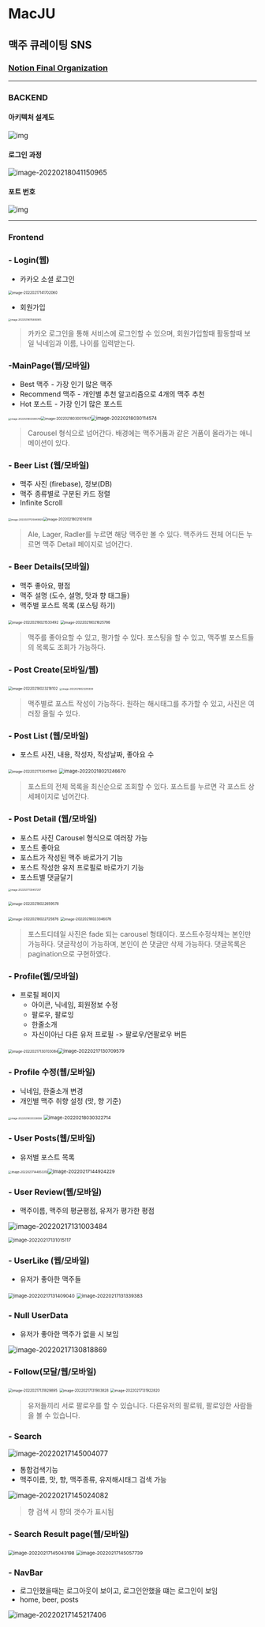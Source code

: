# MacJU

## 맥주 큐레이팅 SNS

### [Notion Final Organization](https://like-slip-2f1.notion.site/MacJu-bf7653cdc5504c559c8c54306bd2a4a2)

****

### BACKEND

#### 아키텍처 설계도

![img](https://lh5.googleusercontent.com/yFLoXwRILDWdUwlog3hLutivdAB-sleRNycJyrxMSU5AC0Ns1X-UaW7Jgxs3XHWF8pbmzqDU6Avggl86SawIZAcZn8BOc8Mx3-r9CyhLlF_7hS8O1QM8lySwYsG46USKOpZ3I-d2b7Yo)

#### 로그인 과정

![image-20220218041150965](README.assets/image-20220218041150965.png)

#### 포트 번호

![img](README.assets/qw9B4knMR8l1iMRXNW6RKTiJvPxfOW1U6ooEXVAfnznQyKCgbkkkocJrE5EaXc0ZSHln_DHTlRWDHxOXi435QbuKu_jaxn6RZG8AEOP-drTpmPkBpo5hd5n20yWntiR0f2Pjo60sShVM.png)



---

### Frontend

### - Login(웹)

- 카카오 소셜 로그인

<img src="README.assets/image-20220217141702060.png" alt="image-20220217141702060" style="zoom: 50%;" />

* 회원가입

<img src="README.assets/image-20220218015806905.png" alt="image-20220218015806905" style="zoom: 33%;" />



> 카카오 로그인을 통해 서비스에 로그인할 수 있으며, 회원가입할때 활동할때 보일 닉네임과 이름, 나이를 입력받는다. 



### -MainPage(웹/모바일)

* Best 맥주 - 가장 인기 많은 맥주
* Recommend 맥주 - 개인별 추천 알고리즘으로 4개의 맥주 추천
* Hot 포스트 - 가장 인기 많은 포스트

<img src="README.assets/image-20220218025955791.png" alt="image-20220218025955791" style="zoom: 33%;" /><img src="README.assets/image-20220218030017647.png" alt="image-20220218030017647" style="zoom:50%;" /><img src="README.assets/image-20220218030114574.png" alt="image-20220218030114574" style="zoom:67%;" />



> Carousel 형식으로 넘어간다. 배경에는 맥주거품과 같은 거품이 올라가는 애니메이션이 있다.



### - Beer List (웹/모바일)

- 맥주 사진 (firebase), 정보(DB)
- 맥주 종류별로 구분된 카드 정렬
- Infinite Scroll

​		<img src="README.assets/image-20220217125849925.png" alt="image-20220217125849925" style="zoom: 35%;" /><img src="README.assets/image-20220218021014518.png" alt="image-20220218021014518" style="zoom: 50%;" />



> Ale, Lager, Radler를 누르면 해당 맥주만 볼 수 있다. 
> 맥주카드 전체 어디든 누르면 맥주 Detail 페이지로 넘어간다.



### - Beer Details(모바일)

* 맥주 좋아요, 평점
* 맥주 설명 (도수, 설명, 맛과 향 태그들)
* 맥주별 포스트 목록 (포스팅 하기)

​										<img src="README.assets/image-20220218021533492.png" alt="image-20220218021533492" style="zoom: 50%;" />				<img src="README.assets/image-20220218021625786.png" alt="image-20220218021625786" style="zoom:50%;" />



> 맥주를 좋아요할 수 있고, 평가할 수 있다. 포스팅을 할 수 있고, 맥주별 포스트들의 목록도 조회가 가능하다.



### - Post Create(모바일/웹)

​							<img src="README.assets/image-20220218023218102.png" alt="image-20220218023218102" style="zoom: 50%;" />	<img src="README.assets/image-20220218023205939.png" alt="image-20220218023205939" style="zoom: 33%;" />



> 맥주별로 포스트 작성이 가능하다. 원하는 해시태그를 추가할 수 있고, 사진은 여러장 올릴 수 있다.



### - Post List (웹/모바일)

* 포스트 사진, 내용, 작성자, 작성날짜, 좋아요 수

<img src="README.assets/image-20220217130411940.png" alt="image-20220217130411940" style="zoom: 50%;" />



<img src="README.assets/image-20220218021246670.png" alt="image-20220218021246670" style="zoom:67%;" />



> 포스트의 전체 목록을 최신순으로 조회할 수 있다. 포스트를 누르면 각 포스트 상세페이지로 넘어간다.



### - Post Detail (웹/모바일)

* 포스트 사진 Carousel 형식으로 여러장 가능
* 포스트 좋아요
* 포스트가 작성된 맥주 바로가기 기능
* 포스트 작성한 유저 프로필로 바로가기 기능
* 포스트별 댓글달기

<img src="README.assets/image-20220217130457207.png" alt="image-20220217130457207" style="zoom:33%;" />



​					<img src="README.assets/image-20220218022659578.png" alt="image-20220218022659578" style="zoom:50%;" />

​	<img src="README.assets/image-20220218022725876.png" alt="image-20220218022725876" style="zoom:50%;" />	<img src="README.assets/image-20220218023346076.png" alt="image-20220218023346076" style="zoom:50%;" />

> 포스트디테일 사진은 fade 되는 carousel 형태이다. 포스트수정삭제는 본인만 가능하다.
> 댓글작성이 가능하며, 본인이 쓴 댓글만 삭제 가능하다. 댓글목록은 pagination으로 구현하였다.



### - Profile(웹/모바일)

- 프로필 페이지 
  - 아이콘, 닉네임, 회원정보 수정
  - 팔로우, 팔로잉
  - 한줄소개
  - 자신이아닌 다른 유저 프로필 -> 팔로우/언팔로우 버튼

​			<img src="README.assets/image-20220217130703084.png" alt="image-20220217130703084" style="zoom: 50%;" /><img src="README.assets/image-20220217130709579.png" alt="image-20220217130709579" style="zoom: 67%;" />



### - Profile 수정(웹/모바일)

* 닉네임, 한줄소개 변경 
* 개인별 맥주 취향 설정 (맛, 향 기준) 

​		<img src="README.assets/image-20220218030338098.png" alt="image-20220218030338098" style="zoom:33%;" />	<img src="README.assets/image-20220218030322714.png" alt="image-20220218030322714" style="zoom:67%;" />



### - User Posts(웹/모바일)

* 유저별 포스트 목록

<img src="README.assets/image-20220217144853310.png" alt="image-20220217144853310" style="zoom: 40%;" /><img src="README.assets/image-20220217144924229.png" alt="image-20220217144924229" style="zoom: 67%;" />



### - User Review(웹/모바일)

* 맥주이름, 맥주의 평균평점, 유저가 평가한 평점

![image-20220217131003484](README.assets/image-20220217131003484.png)



<img src="README.assets/image-20220217131015117.png" alt="image-20220217131015117" style="zoom:67%;" />



### - UserLike (웹/모바일)

* 유저가 좋아한 맥주들

<img src="README.assets/image-20220217131409040.png" alt="image-20220217131409040" style="zoom:67%;" />



<img src="README.assets/image-20220217131339383.png" alt="image-20220217131339383" style="zoom:67%;" />





### - Null UserData

* 유저가 좋아한 맥주가 없을 시 보임

![image-20220217130818869](README.assets/image-20220217130818869.png)





### - Follow(모달/웹/모바일)

<img src="README.assets/image-20220217131829895.png" alt="image-20220217131829895" style="zoom:50%;" />



<img src="README.assets/image-20220217131903828.png" alt="image-20220217131903828" style="zoom:50%;" />



<img src="README.assets/image-20220217131922820.png" alt="image-20220217131922820" style="zoom:50%;" />



> 유저들끼리 서로 팔로우를 할 수 있습니다. 다른유저의 팔로워, 팔로잉한 사람들을 볼 수 있습니다.



### - Search

![image-20220217145004077](README.assets/image-20220217145004077.png)



* 통합검색기능
* 맥주이름, 맛, 향, 맥주종류, 유저해시태그 검색 가능

![image-20220217145024082](README.assets/image-20220217145024082.png)



> 향 검색 시 향의 갯수가 표시됨



### - Search Result page(웹/모바일)

<img src="README.assets/image-20220217145043198.png" alt="image-20220217145043198" style="zoom:67%;" />



<img src="README.assets/image-20220217145057739.png" alt="image-20220217145057739" style="zoom:67%;" />





### - NavBar 

* 로그인했을때는 로그아웃이 보이고, 로그인안했을 떄는 로그인이 보임
* home, beer, posts

![image-20220217145217406](README.assets/image-20220217145217406.png)







